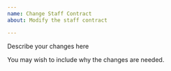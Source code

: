 ```yaml
---
name: Change Staff Contract
about: Modify the staff contract

---
```


Describe your changes here

You may wish to include why the changes are needed.
